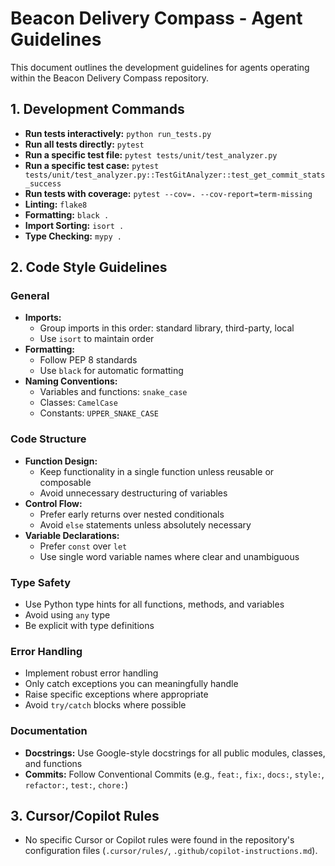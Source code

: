 # Beacon Delivery Compass - Agent Guidelines

This document outlines the development guidelines for agents operating within the Beacon Delivery Compass repository.

## 1. Development Commands

*   **Run tests interactively:** `python run_tests.py`
*   **Run all tests directly:** `pytest`
*   **Run a specific test file:** `pytest tests/unit/test_analyzer.py`
*   **Run a specific test case:** `pytest tests/unit/test_analyzer.py::TestGitAnalyzer::test_get_commit_stats_success`
*   **Run tests with coverage:** `pytest --cov=. --cov-report=term-missing`
*   **Linting:** `flake8`
*   **Formatting:** `black .`
*   **Import Sorting:** `isort .`
*   **Type Checking:** `mypy .`

## 2. Code Style Guidelines

### General
*   **Imports:**
    - Group imports in this order: standard library, third-party, local
    - Use `isort` to maintain order
*   **Formatting:**
    - Follow PEP 8 standards
    - Use `black` for automatic formatting
*   **Naming Conventions:**
    - Variables and functions: `snake_case`
    - Classes: `CamelCase`
    - Constants: `UPPER_SNAKE_CASE`

### Code Structure
*   **Function Design:**
    - Keep functionality in a single function unless reusable or composable
    - Avoid unnecessary destructuring of variables
*   **Control Flow:**
    - Prefer early returns over nested conditionals
    - Avoid `else` statements unless absolutely necessary
*   **Variable Declarations:**
    - Prefer `const` over `let`
    - Use single word variable names where clear and unambiguous

### Type Safety
*   Use Python type hints for all functions, methods, and variables
*   Avoid using `any` type
*   Be explicit with type definitions

### Error Handling
*   Implement robust error handling
*   Only catch exceptions you can meaningfully handle
*   Raise specific exceptions where appropriate
*   Avoid `try/catch` blocks where possible

### Documentation
*   **Docstrings:** Use Google-style docstrings for all public modules, classes, and functions
*   **Commits:** Follow Conventional Commits (e.g., `feat:`, `fix:`, `docs:`, `style:`, `refactor:`, `test:`, `chore:`)

## 3. Cursor/Copilot Rules

*   No specific Cursor or Copilot rules were found in the repository's configuration files (`.cursor/rules/`, `.github/copilot-instructions.md`).
